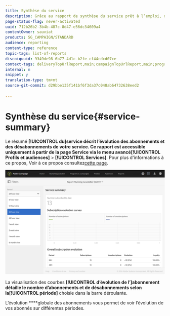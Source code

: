 ```yaml
---
title: Synthèse du service
description: Grâce au rapport de synthèse du service prêt à l’emploi, découvrez l’évolution des abonnements et des désabonnements.
page-status-flag: never-activated
uuid: 712b26b2-3b4b-487c-8d47-e56dc34609a4
contentOwner: sauviat
products: SG_CAMPAIGN/STANDARD
audience: reporting
content-type: reference
topic-tags: list-of-reports
discoiquuid: 9349de98-6b77-4d1c-b2fe-cf44cdcd07ce
context-tags: deliveryTopUrlReport,main;campaignTopUrlReport,main;programTopUrlReport,main
internal: n
snippet: y
translation-type: tm+mt
source-git-commit: d29bbe135f141bf6f3da37c048ab64732638eed2

---
```



# Synthèse du service{#service-summary}

Le résumé **[!UICONTROL du]**service décrit l’évolution des abonnements et des désabonnements de votre service.
Ce rapport est accessible uniquement à partir de la page Service via le menu avancé**[!UICONTROL  Profils et audiences]** > **[!UICONTROL Services]**. Pour plus d&#39;informations à ce propos, Voir à ce propos consultez[cette page](../../audiences/using/monitoring-subscriptions.md#service-reports).

![](assets/service-summary.png)

La visualisation des courbes **[!UICONTROL d’évolution de l’]**abonnement détaille le nombre d’abonnements et de désabonnements selon la**[!UICONTROL  période]** choisie dans la barre déroulante.

L’évolution ****globale des abonnements vous permet de voir l’évolution de vos abonnés sur différentes périodes.

